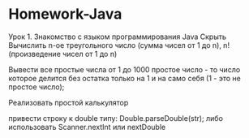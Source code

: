 # Homework-Java

Урок 1. Знакомство с языком программирования Java
Скрыть
Вычислить n-ое треугольного число (сумма чисел от 1 до n),
n! (произведение чисел от 1 до n)

Вывести все простые числа от 1 до 1000 простое число - то число которое делится без остатка только на 1 и на само себя (1 - это не простое число);

Реализовать простой калькулятор

привести строку к double типу: Double.parseDouble(str); либо использовать Scanner.nextInt или nextDouble
